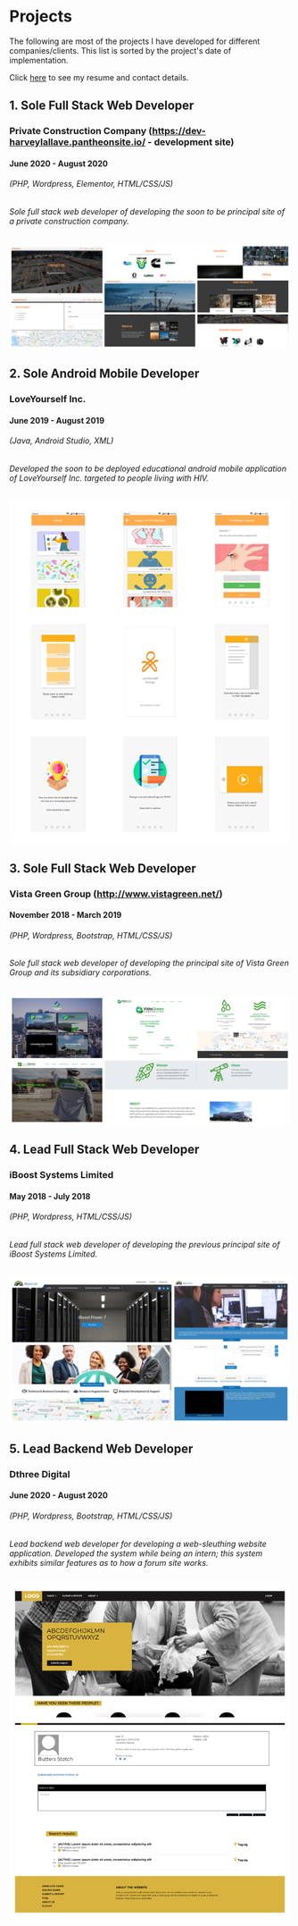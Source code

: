 # Projects

The following are most of the projects I have developed for different companies/clients. This list is sorted by the project's date of implementation.

Click [here](https://github.com/harveylallave/projects/blob/main/assets/Harvey%20Lallave%20-%20Resume.pdf) to see my resume and contact details.

## 1. Sole Full Stack Web Developer
### Private Construction Company (https://dev-harveylallave.pantheonsite.io/ - development site)
#### June 2020 - August 2020
###### (PHP, Wordpress, Elementor, HTML/CSS/JS)

###### Sole full stack web developer of developing the soon to be principal site of a private construction company.

![Private Construction Company Collage](https://github.com/harveylallave/projects/blob/main/assets/Construction%20Company/collage.jpg?raw=true)

## 2. Sole Android Mobile Developer
### LoveYourself Inc.
#### June 2019 - August 2019
###### (Java, Android Studio, XML)

###### Developed the soon to be deployed educational android mobile application of LoveYourself Inc. targeted to people living with HIV.

![LoveYourself Inc. Collage](https://github.com/harveylallave/projects/blob/main/assets/LoveYourself%20Inc/collage.jpg?raw=true)

## 3. Sole Full Stack Web Developer
### Vista Green Group (http://www.vistagreen.net/)
#### November 2018 - March 2019
###### (PHP, Wordpress, Bootstrap, HTML/CSS/JS)

###### Sole full stack web developer of developing the principal site of Vista Green Group and its subsidiary corporations.


![Vista Green Group Collage](https://github.com/harveylallave/projects/blob/main/assets/VistaGreen/collage.jpg?raw=true)

## 4. Lead Full Stack Web Developer
### iBoost Systems Limited 
#### May 2018 - July 2018
###### (PHP, Wordpress, HTML/CSS/JS)

###### Lead full stack web developer of developing the previous principal site of iBoost Systems Limited.


![iBoost Systems Limited Collage](https://github.com/harveylallave/projects/blob/main/assets/iBoost%20Site/collage.jpg?raw=true)


## 5. Lead Backend Web Developer
### Dthree Digital
#### June 2020 - August 2020
###### (PHP, Wordpress, Bootstrap, HTML/CSS/JS)

###### Lead backend web developer for developing a web-sleuthing website application. Developed the system while being an intern; this system exhibits similar features as to how a forum site works.

![Dthree Digital Collage](https://github.com/harveylallave/projects/blob/main/assets/Dthree/collage.jpg?raw=true)

